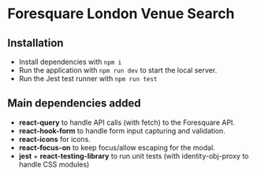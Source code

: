 
# Foresquare London Venue Search
  
  ## Installation
 - Install dependencies with `npm i`
 - Run the application with `npm run dev` to start the local server.
 -  Run the Jest test runner with `npm run test`

## Main dependencies added
- **react-query** to handle API calls (with fetch) to the Foresquare API.
- **react-hook-form** to handle form input capturing and validation.
- **react-icons** for icons.
- **react-focus-on** to keep focus/allow escaping for the modal.
- **jest** + **react-testing-library** to run unit tests (with identity-obj-proxy to handle CSS modules)
